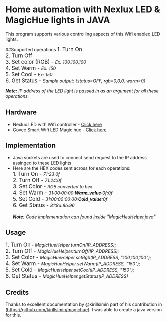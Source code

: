 # Home automation with Nexlux LED & MagicHue lights in JAVA
This program supports various controlling aspects of this Wifi enabled LED lights.

##Supported operations
<big>1. Turn On </big>
<br><big>2. Turn Off</big>
<br><big>3. Set color (RGB) - </big><i>Ex: 100,100,100</i>
<br><big>4. Set Warm - </big><i>Ex: 150</i>
<br><big>5. Set Cool - </big><i>Ex: 150</i>
<br><big>6. Get Status - </big><i>Sample output: {status=OFF, rgb=0,0,0, warm=0}</i>

<i><b><u>Note:</u></b> IP address of the LED light is passed in as an argument for all these operations. </i>

## Hardware
* Nexlux LED with Wifi controller - <a href="https://www.amazon.com/gp/product/B0722VLVRR/ref=ppx_yo_dt_b_asin_title_o07_s00?ie=UTF8&psc=1">Click here</a>
* Govee Smart Wifi LED Magic hue - <a href="https://www.amazon.com/Govee-Brighter-Million-Controlled-Kitchen/dp/B07N1CMGQQ/ref=sr_1_1?dchild=1&keywords=magic+hue+led&qid=1597272104&s=home-garden&sr=1-1"> Click here </a>

## Implementation
* Java sockets are used to connect send request to the IP address assinged to these LED lights
* Here are the HEX codes sent across for each operations:
<br><big>1. Turn On - </big><i>71:23:0f</i>
<br><big>2. Turn Off - </big><i>71:24:0f</i>
<br><big>3. Set Color - </big><i> RGB converted to hex </i>
<br><big>4. Set Warm - </big><i> 31:00:00:00:<b>Warm_value</b>:0f:0f </i>
<br><big>5. Set Cold - </big><i> 31:00:00:00:00:<b>Cold_value</b>:0f </i>
<br><big>6. Get Status - </big><i> 81:8a:8b:96</i>
<br><br><i><u><b>Note:</b></u> Code implementation can found inside "MagicHeuHelper.java"</i>

## Usage
<big>1. Turn On</big> - <i>MagicHueHelper.turnOn(IP_ADDRESS);</i>
<br><big>2. Turn Off - </big><i>MagicHueHelper.turnOff(IP_ADDRESS);</i>
<br><big>3. Set Color - </big><i>MagicHueHelper.setRgb(IP_ADDRESS, "100,100,100");</i>
<br><big>4. Set Warm - </big><i>MagicHueHelper.setWarm(IP_ADDRESS, "150");</i>
<br><big>5. Set Cold - </big><i>MagicHueHelper.setCool(IP_ADDRESS, "150");</i>
<br><big>6. Get Status - </big><i>MagicHueHelper.getStatus(IP_ADDRESS)</i>

## Credits
Thanks to excellent documentation by @kirillsimin part of his contribution in (https://github.com/kirillsimin/magichue). I was able to create a java version for this.
